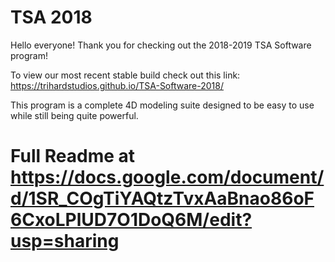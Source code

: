 # TSA 2018

Hello everyone! Thank you for checking out the 2018-2019 TSA Software program!

To view our most recent stable build check out this link:
https://trihardstudios.github.io/TSA-Software-2018/

This program is a complete 4D modeling suite designed to be easy to use
while still being quite powerful. 

# Full Readme at https://docs.google.com/document/d/1SR_COgTiYAQtzTvxAaBnao86oF6CxoLPlUD7O1DoQ6M/edit?usp=sharing
